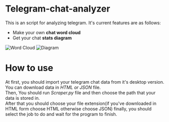 # Telegram-chat-analyzer
This is an script for analyzing telegram. It's current features are as follows:
* Make your own **chat word cloud**
* Get your chat **stats diagram**  
<p float="left">  
  <img src="https://user-images.githubusercontent.com/60196448/94979067-9700a080-052d-11eb-90ab-c90d6b3060d2.png" alt="Word Cloud"/>  
  <img src="https://user-images.githubusercontent.com/60196448/94979068-98ca6400-052d-11eb-8277-a97a3b063935.png" alt="Diagram"/>  
</p>  

# How to use
At first, you should import your telegram chat data from it's desktop version. You can download data in *HTML or JSON* file.  
Then, You should run *Scraper.py* file and then choose the path that your data is stored in.  
After that you should choose your file extension(if you've downloaded in HTML form choose HTML otherwise choose JSON)
finally, you should select the job to do and wait for the program to finish.  
